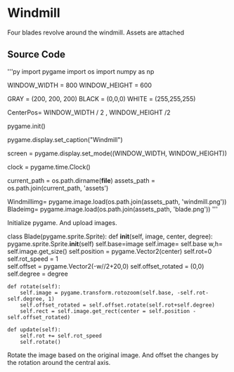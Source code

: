 # Windmill

Four blades revolve around the windmill.
Assets are attached

## Source Code


'''py
import pygame
import os
import numpy as np

WINDOW_WIDTH = 800
WINDOW_HEIGHT = 600

GRAY = (200, 200, 200)
BLACK = (0,0,0)
WHITE = (255,255,255)

CenterPos= WINDOW_WIDTH / 2 , WINDOW_HEIGHT /2

pygame.init()

pygame.display.set_caption("Windmill")

screen = pygame.display.set_mode((WINDOW_WIDTH, WINDOW_HEIGHT))

clock = pygame.time.Clock()

current_path = os.path.dirname(__file__)
assets_path = os.path.join(current_path, 'assets')

Windmillimg= pygame.image.load(os.path.join(assets_path, 'windmill.png'))
Bladeimg= pygame.image.load(os.path.join(assets_path, 'blade.png'))
'''

Initialize pygame. And upload images.

  class Blade(pygame.sprite.Sprite):
    def __init__(self, image, center, degree):
        pygame.sprite.Sprite.__init__(self)
        self.base=image
        self.image= self.base
        w,h= self.image.get_size()
        self.position = pygame.Vector2(center)
        self.rot=0
        self.rot_speed = 1        
        self.offset = pygame.Vector2(-w//2+20,0)
        self.offset_rotated = (0,0)
        self.degree = degree
      
    def rotate(self):     
        self.image = pygame.transform.rotozoom(self.base, -self.rot-self.degree, 1)
        self.offset_rotated = self.offset.rotate(self.rot+self.degree)
        self.rect = self.image.get_rect(center = self.position - self.offset_rotated)
        
    def update(self):
        self.rot += self.rot_speed
        self.rotate()
        
Rotate the image based on the original image. And offset the changes by the rotation around the central axis.
